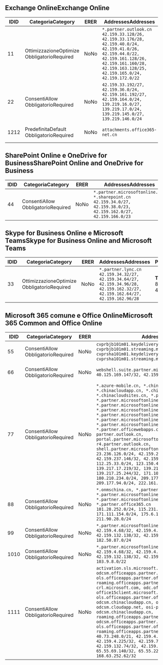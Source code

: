 <!--THIS FILE IS AUTOMATICALLY GENERATED. MANUAL CHANGES WILL BE OVERWRITTEN.-->
<!--Please contact the Office 365 Endpoints team with any questions.-->
<!--China endpoints version 2018112800-->
<!--File generated 2019-03-12 12:08:27.1919-->

## <a name="exchange-online"></a><span data-ttu-id="fa654-101">Exchange Online</span><span class="sxs-lookup"><span data-stu-id="fa654-101">Exchange Online</span></span>

<span data-ttu-id="fa654-102">ID</span><span class="sxs-lookup"><span data-stu-id="fa654-102">ID</span></span> | <span data-ttu-id="fa654-103">Categoria</span><span class="sxs-lookup"><span data-stu-id="fa654-103">Category</span></span> | <span data-ttu-id="fa654-104">ER</span><span class="sxs-lookup"><span data-stu-id="fa654-104">ER</span></span> | <span data-ttu-id="fa654-105">Addresses</span><span class="sxs-lookup"><span data-stu-id="fa654-105">Addresses</span></span> | <span data-ttu-id="fa654-106">Porte</span><span class="sxs-lookup"><span data-stu-id="fa654-106">Ports</span></span>
-- | -------------------- | -- | --------------------------------------------------------------------------------------------------------------------------------------------------------------------------------------------------------- | ----------------
<span data-ttu-id="fa654-107">1</span><span class="sxs-lookup"><span data-stu-id="fa654-107">1</span></span> | <span data-ttu-id="fa654-108">Ottimizzazione</span><span class="sxs-lookup"><span data-stu-id="fa654-108">Optimize</span></span><BR><span data-ttu-id="fa654-109">Obbligatorio</span><span class="sxs-lookup"><span data-stu-id="fa654-109">Required</span></span> | <span data-ttu-id="fa654-110">No</span><span class="sxs-lookup"><span data-stu-id="fa654-110">No</span></span> | `*.partner.outlook.cn`<BR>`42.159.33.128/26, 42.159.33.176/28, 42.159.40.0/24, 42.159.41.0/26, 42.159.44.0/22, 42.159.161.128/26, 42.159.161.160/28, 42.159.163.128/25, 42.159.165.0/24, 42.159.172.0/22` | <span data-ttu-id="fa654-111">**TCP:** 443, 80</span><span class="sxs-lookup"><span data-stu-id="fa654-111">**TCP:** 443, 80</span></span>
<span data-ttu-id="fa654-112">2</span><span class="sxs-lookup"><span data-stu-id="fa654-112">2</span></span> | <span data-ttu-id="fa654-113">Consenti</span><span class="sxs-lookup"><span data-stu-id="fa654-113">Allow</span></span><BR><span data-ttu-id="fa654-114">Obbligatorio</span><span class="sxs-lookup"><span data-stu-id="fa654-114">Required</span></span> | <span data-ttu-id="fa654-115">No</span><span class="sxs-lookup"><span data-stu-id="fa654-115">No</span></span> | `42.159.33.192/27, 42.159.36.0/24, 42.159.161.192/27, 42.159.164.0/24, 139.219.16.0/27, 139.219.17.0/24, 139.219.145.0/27, 139.219.146.0/24` | <span data-ttu-id="fa654-116">**TCP:** 443, 80</span><span class="sxs-lookup"><span data-stu-id="fa654-116">**TCP:** 443, 80</span></span>
<span data-ttu-id="fa654-117">12</span><span class="sxs-lookup"><span data-stu-id="fa654-117">12</span></span> | <span data-ttu-id="fa654-118">Predefinita</span><span class="sxs-lookup"><span data-stu-id="fa654-118">Default</span></span><BR><span data-ttu-id="fa654-119">Obbligatorio</span><span class="sxs-lookup"><span data-stu-id="fa654-119">Required</span></span> | <span data-ttu-id="fa654-120">No</span><span class="sxs-lookup"><span data-stu-id="fa654-120">No</span></span> | `attachments.office365-net.cn` | <span data-ttu-id="fa654-121">**TCP:** 443, 80</span><span class="sxs-lookup"><span data-stu-id="fa654-121">**TCP:** 443, 80</span></span>

## <a name="sharepoint-online-and-onedrive-for-business"></a><span data-ttu-id="fa654-122">SharePoint Online e OneDrive for Business</span><span class="sxs-lookup"><span data-stu-id="fa654-122">SharePoint Online and OneDrive for Business</span></span>

<span data-ttu-id="fa654-123">ID</span><span class="sxs-lookup"><span data-stu-id="fa654-123">ID</span></span> | <span data-ttu-id="fa654-124">Categoria</span><span class="sxs-lookup"><span data-stu-id="fa654-124">Category</span></span> | <span data-ttu-id="fa654-125">ER</span><span class="sxs-lookup"><span data-stu-id="fa654-125">ER</span></span> | <span data-ttu-id="fa654-126">Addresses</span><span class="sxs-lookup"><span data-stu-id="fa654-126">Addresses</span></span> | <span data-ttu-id="fa654-127">Porte</span><span class="sxs-lookup"><span data-stu-id="fa654-127">Ports</span></span>
-- | ----------------- | -- | --------------------------------------------------------------------------------------------------------------------- | ----------------
<span data-ttu-id="fa654-128">4</span><span class="sxs-lookup"><span data-stu-id="fa654-128">4</span></span> | <span data-ttu-id="fa654-129">Consenti</span><span class="sxs-lookup"><span data-stu-id="fa654-129">Allow</span></span><BR><span data-ttu-id="fa654-130">Obbligatorio</span><span class="sxs-lookup"><span data-stu-id="fa654-130">Required</span></span> | <span data-ttu-id="fa654-131">No</span><span class="sxs-lookup"><span data-stu-id="fa654-131">No</span></span> | `*.partner.microsoftonline.cn, *.sharepoint.cn`<BR>`42.159.34.0/27, 42.159.38.0/23, 42.159.162.0/27, 42.159.166.0/23` | <span data-ttu-id="fa654-132">**TCP:** 443, 80</span><span class="sxs-lookup"><span data-stu-id="fa654-132">**TCP:** 443, 80</span></span>

## <a name="skype-for-business-online-and-microsoft-teams"></a><span data-ttu-id="fa654-133">Skype for Business Online e Microsoft Teams</span><span class="sxs-lookup"><span data-stu-id="fa654-133">Skype for Business Online and Microsoft Teams</span></span>

<span data-ttu-id="fa654-134">ID</span><span class="sxs-lookup"><span data-stu-id="fa654-134">ID</span></span> | <span data-ttu-id="fa654-135">Categoria</span><span class="sxs-lookup"><span data-stu-id="fa654-135">Category</span></span> | <span data-ttu-id="fa654-136">ER</span><span class="sxs-lookup"><span data-stu-id="fa654-136">ER</span></span> | <span data-ttu-id="fa654-137">Addresses</span><span class="sxs-lookup"><span data-stu-id="fa654-137">Addresses</span></span> | <span data-ttu-id="fa654-138">Porte</span><span class="sxs-lookup"><span data-stu-id="fa654-138">Ports</span></span>
-- | -------------------- | -- | -------------------------------------------------------------------------------------------------------------------------------- | ----------------
<span data-ttu-id="fa654-139">3</span><span class="sxs-lookup"><span data-stu-id="fa654-139">3</span></span> | <span data-ttu-id="fa654-140">Ottimizzazione</span><span class="sxs-lookup"><span data-stu-id="fa654-140">Optimize</span></span><BR><span data-ttu-id="fa654-141">Obbligatorio</span><span class="sxs-lookup"><span data-stu-id="fa654-141">Required</span></span> | <span data-ttu-id="fa654-142">No</span><span class="sxs-lookup"><span data-stu-id="fa654-142">No</span></span> | `*.partner.lync.cn`<BR>`42.159.34.32/27, 42.159.34.64/27, 42.159.34.96/28, 42.159.162.32/27, 42.159.162.64/27, 42.159.162.96/28` | <span data-ttu-id="fa654-143">**TCP:** 443, 80</span><span class="sxs-lookup"><span data-stu-id="fa654-143">**TCP:** 443, 80</span></span>

## <a name="microsoft-365-common-and-office-online"></a><span data-ttu-id="fa654-144">Microsoft 365 comune e Office Online</span><span class="sxs-lookup"><span data-stu-id="fa654-144">Microsoft 365 Common and Office Online</span></span>

<span data-ttu-id="fa654-145">ID</span><span class="sxs-lookup"><span data-stu-id="fa654-145">ID</span></span> | <span data-ttu-id="fa654-146">Categoria</span><span class="sxs-lookup"><span data-stu-id="fa654-146">Category</span></span> | <span data-ttu-id="fa654-147">ER</span><span class="sxs-lookup"><span data-stu-id="fa654-147">ER</span></span> | <span data-ttu-id="fa654-148">Addresses</span><span class="sxs-lookup"><span data-stu-id="fa654-148">Addresses</span></span> | <span data-ttu-id="fa654-149">Porte</span><span class="sxs-lookup"><span data-stu-id="fa654-149">Ports</span></span>
-- | ----------------- | -- | ---------------------------------------------------------------------------------------------------------------------------------------------------------------------------------------------------------------------------------------------------------------------------------------------------------------------------------------------------------------------------------------------------------------------------------------------------------------------------------------------------------------------------------------------------------------------------------------------------------------------------------------------------------------------------------------------------------------------------------------------------------------------------------------------------------------------------------------------------------------------------------------------------------------------- | ----------------
<span data-ttu-id="fa654-150">5</span><span class="sxs-lookup"><span data-stu-id="fa654-150">5</span></span> | <span data-ttu-id="fa654-151">Consenti</span><span class="sxs-lookup"><span data-stu-id="fa654-151">Allow</span></span><BR><span data-ttu-id="fa654-152">Obbligatorio</span><span class="sxs-lookup"><span data-stu-id="fa654-152">Required</span></span> | <span data-ttu-id="fa654-153">No</span><span class="sxs-lookup"><span data-stu-id="fa654-153">No</span></span> | `cvprbjb101m01.keydelivery.mediaservices.chinacloudapi.cn, cvprbjb101m01.streaming.mediaservices.chinacloudapi.cn, cvprsha101m01.keydelivery.mediaservices.chinacloudapi.cn, cvprsha101m01.streaming.mediaservices.chinacloudapi.cn` | <span data-ttu-id="fa654-154">**TCP:** 443, 80</span><span class="sxs-lookup"><span data-stu-id="fa654-154">**TCP:** 443, 80</span></span>
<span data-ttu-id="fa654-155">6</span><span class="sxs-lookup"><span data-stu-id="fa654-155">6</span></span> | <span data-ttu-id="fa654-156">Consenti</span><span class="sxs-lookup"><span data-stu-id="fa654-156">Allow</span></span><BR><span data-ttu-id="fa654-157">Obbligatorio</span><span class="sxs-lookup"><span data-stu-id="fa654-157">Required</span></span> | <span data-ttu-id="fa654-158">No</span><span class="sxs-lookup"><span data-stu-id="fa654-158">No</span></span> | `webshell.suite.partner.microsoftonline.cn`<BR>`40.125.169.147/32, 42.159.201.24/32` | <span data-ttu-id="fa654-159">**TCP:** 443, 80</span><span class="sxs-lookup"><span data-stu-id="fa654-159">**TCP:** 443, 80</span></span>
<span data-ttu-id="fa654-160">7</span><span class="sxs-lookup"><span data-stu-id="fa654-160">7</span></span> | <span data-ttu-id="fa654-161">Consenti</span><span class="sxs-lookup"><span data-stu-id="fa654-161">Allow</span></span><BR><span data-ttu-id="fa654-162">Obbligatorio</span><span class="sxs-lookup"><span data-stu-id="fa654-162">Required</span></span> | <span data-ttu-id="fa654-163">No</span><span class="sxs-lookup"><span data-stu-id="fa654-163">No</span></span> | `*.azure-mobile.cn, *.chinacloudapi.cn, *.chinacloudapp.cn, *.chinacloud-mobile.cn, *.chinacloudsites.cn, *.partner.microsoftonline-m.cn, *.partner.microsoftonline-m.net.cn, *.partner.microsoftonline-m-i.cn, *.partner.microsoftonline-m-i.net.cn, *.partner.microsoftonline-p.net.cn, *.partner.microsoftonline-p-i.cn, *.partner.microsoftonline-p-i.net.cn, *.partner.officewebapps.cn, *.windowsazure.cn, partner.outlook.cn, portal.partner.microsoftonline.cdnsvc.com, r4.partner.outlook.cn, shell.partner.microsoftonline.cdnsvc.com`<BR>`23.236.126.0/24, 42.159.224.122/32, 42.159.233.91/32, 42.159.237.146/32, 42.159.238.120/32, 58.68.168.0/24, 112.25.33.0/24, 123.150.49.0/24, 125.65.247.0/24, 139.217.17.219/32, 139.217.19.156/32, 139.217.21.3/32, 139.217.25.244/32, 171.107.84.0/24, 180.210.232.0/24, 180.210.234.0/24, 209.177.86.0/24, 209.177.90.0/24, 209.177.94.0/24, 222.161.226.0/24` | <span data-ttu-id="fa654-164">**TCP:** 443, 80</span><span class="sxs-lookup"><span data-stu-id="fa654-164">**TCP:** 443, 80</span></span>
<span data-ttu-id="fa654-165">8</span><span class="sxs-lookup"><span data-stu-id="fa654-165">8</span></span> | <span data-ttu-id="fa654-166">Consenti</span><span class="sxs-lookup"><span data-stu-id="fa654-166">Allow</span></span><BR><span data-ttu-id="fa654-167">Obbligatorio</span><span class="sxs-lookup"><span data-stu-id="fa654-167">Required</span></span> | <span data-ttu-id="fa654-168">No</span><span class="sxs-lookup"><span data-stu-id="fa654-168">No</span></span> | `*.onmschina.cn, *.partner.microsoftonline.net.cn, *.partner.microsoftonline-i.cn, *.partner.microsoftonline-i.net.cn, *.partner.office365.cn`<BR>`101.28.252.0/24, 115.231.150.0/24, 123.235.32.0/24, 171.111.154.0/24, 175.6.10.0/24, 180.210.229.0/24, 211.90.28.0/24` | <span data-ttu-id="fa654-169">**TCP:** 443, 80</span><span class="sxs-lookup"><span data-stu-id="fa654-169">**TCP:** 443, 80</span></span>
<span data-ttu-id="fa654-170">9</span><span class="sxs-lookup"><span data-stu-id="fa654-170">9</span></span> | <span data-ttu-id="fa654-171">Consenti</span><span class="sxs-lookup"><span data-stu-id="fa654-171">Allow</span></span><BR><span data-ttu-id="fa654-172">Obbligatorio</span><span class="sxs-lookup"><span data-stu-id="fa654-172">Required</span></span> | <span data-ttu-id="fa654-173">No</span><span class="sxs-lookup"><span data-stu-id="fa654-173">No</span></span> | `*.partner.microsoftonline-p.cn`<BR>`42.159.4.68/32, 42.159.4.200/32, 42.159.7.156/32, 42.159.132.138/32, 42.159.133.17/32, 42.159.135.78/32, 182.50.87.0/24` | <span data-ttu-id="fa654-174">**TCP:** 443, 80</span><span class="sxs-lookup"><span data-stu-id="fa654-174">**TCP:** 443, 80</span></span>
<span data-ttu-id="fa654-175">10</span><span class="sxs-lookup"><span data-stu-id="fa654-175">10</span></span> | <span data-ttu-id="fa654-176">Consenti</span><span class="sxs-lookup"><span data-stu-id="fa654-176">Allow</span></span><BR><span data-ttu-id="fa654-177">Obbligatorio</span><span class="sxs-lookup"><span data-stu-id="fa654-177">Required</span></span> | <span data-ttu-id="fa654-178">No</span><span class="sxs-lookup"><span data-stu-id="fa654-178">No</span></span> | `*.partner.microsoftonline.cn`<BR>`42.159.4.68/32, 42.159.4.200/32, 42.159.7.156/32, 42.159.132.138/32, 42.159.133.17/32, 42.159.135.78/32, 103.9.8.0/22` | <span data-ttu-id="fa654-179">**TCP:** 443, 80</span><span class="sxs-lookup"><span data-stu-id="fa654-179">**TCP:** 443, 80</span></span>
<span data-ttu-id="fa654-180">11</span><span class="sxs-lookup"><span data-stu-id="fa654-180">11</span></span> | <span data-ttu-id="fa654-181">Consenti</span><span class="sxs-lookup"><span data-stu-id="fa654-181">Allow</span></span><BR><span data-ttu-id="fa654-182">Obbligatorio</span><span class="sxs-lookup"><span data-stu-id="fa654-182">Required</span></span> | <span data-ttu-id="fa654-183">No</span><span class="sxs-lookup"><span data-stu-id="fa654-183">No</span></span> | `activation.sls.microsoft.com, bjb-odcsm.officeapps.partner.office365.cn, bjb-ols.officeapps.partner.office365.cn, bjb-roaming.officeapps.partner.office365.cn, crl.microsoft.com, odc.officeapps.live.com, office15client.microsoft.com, officecdn.microsoft.com, ols.officeapps.partner.office365.cn, osi-prod-bjb01-odcsm.chinacloudapp.cn, osiprod-scus01-odcsm.cloudapp.net, osi-prod-sha01-odcsm.chinacloudapp.cn, roaming.officeapps.partner.office365.cn, sha-odcsm.officeapps.partner.office365.cn, sha-ols.officeapps.partner.office365.cn, sha-roaming.officeapps.partner.office365.cn`<BR>`40.73.248.0/21, 42.159.4.45/32, 42.159.4.50/32, 42.159.4.225/32, 42.159.7.13/32, 42.159.132.73/32, 42.159.132.74/32, 42.159.132.75/32, 65.52.98.231/32, 65.55.69.140/32, 65.55.227.140/32, 70.37.81.47/32, 168.63.252.62/32` | <span data-ttu-id="fa654-184">**TCP:** 443, 80</span><span class="sxs-lookup"><span data-stu-id="fa654-184">**TCP:** 443, 80</span></span>
